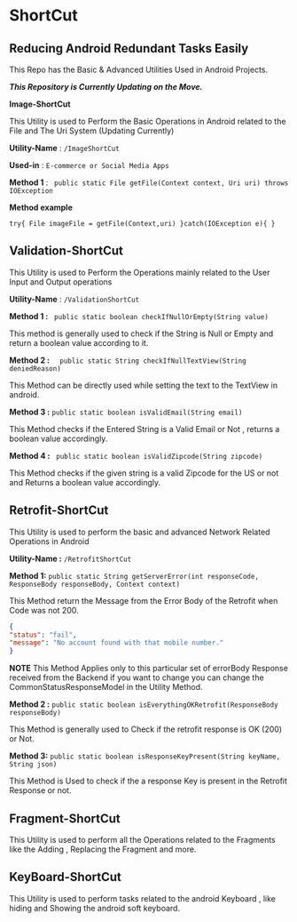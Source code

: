 # ShortCut

## Reducing Android Redundant Tasks Easily

This Repo has the Basic &amp; Advanced Utilities Used in Android Projects.

***This Repository is Currently Updating on the Move.***

**Image-ShortCut**

This Utility is used to Perform the Basic Operations in Android related to the
File and The Uri System (Updating Currently)

**Utility-Name** : `/ImageShortCut`

**Used-in** : `E-commerce or Social Media Apps`

**Method 1** : ` public static File getFile(Context context, Uri uri)
throws IOException`

**Method example**

`try{ File imageFile = getFile(Context,uri)
}catch(IOException e){
}`

## Validation-ShortCut

This Utility is used to Perform the Operations mainly related to the
User Input and Output operations

**Utility-Name** : `/ValidationShortCut`

**Method 1 :** ` public static boolean checkIfNullOrEmpty(String value)`

This method is generally used to check if the String is Null or Empty and return
a boolean value according to it.

**Method 2 :** `  public static String checkIfNullTextView(String deniedReason)`

This Method can be directly used while setting the text to the TextView in android.

**Method 3 :** `public static boolean isValidEmail(String email)`

This Method checks if the Entered String is a Valid Email or Not , returns a boolean value accordingly.

**Method 4 :** ` public static boolean isValidZipcode(String zipcode)`

This Method checks if the given string is a valid Zipcode for the US or not and Returns a boolean value accordingly.


## Retrofit-ShortCut

This Utility is used to perform the basic and advanced Network Related Operations in Android

**Utility-Name :** `/RetrofitShortCut`

**Method 1:** `public static String getServerError(int responseCode, ResponseBody responseBody, Context context)`

This Method return the Message from the Error Body of the Retrofit when Code was not 200.

```json
{
"status": "fail",
"message": "No account found with that mobile number."
}
```
**NOTE** This Method Applies only to this particular set of errorBody Response received from the Backend
if you want to change you can change the CommonStatusResponseModel in the Utility Method.

**Method 2 :** `public static boolean isEverythingOKRetrofit(ResponseBody responseBody)`

This Method is generally used to Check if the retrofit response is OK (200) or Not.

**Method 3:** `public static boolean isResponseKeyPresent(String keyName, String json)`

This Method is Used to check if the a response Key is present in the Retrofit Response or not.

## Fragment-ShortCut

This Utility is used to perform all the Operations related to the Fragments like the Adding , Replacing the Fragment
and more.

## KeyBoard-ShortCut

This Utility is used to perform tasks related to the android Keyboard , like hiding and Showing the
android soft keyboard.




